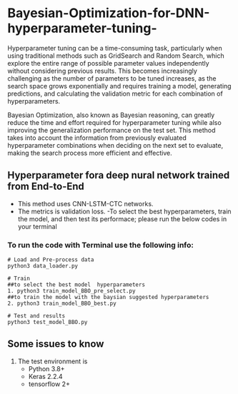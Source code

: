 # Bayesian-Optimization-for-DNN-hyperparameter-tuning-

Hyperparameter tuning can be a time-consuming task, particularly when using traditional methods such as GridSearch and Random Search, which explore the entire range of possible parameter values independently without considering previous results. This becomes increasingly challenging as the number of parameters to be tuned increases, as the search space grows exponentially and requires training a model, generating predictions, and calculating the validation metric for each combination of hyperparameters.

Bayesian Optimization, also known as Bayesian reasoning, can greatly reduce the time and effort required for hyperparameter tuning while also improving the generalization performance on the test set. This method takes into account the information from previously evaluated hyperparameter combinations when deciding on the next set to evaluate, making the search process more efficient and effective.

## Hyperparameter fora deep nural network trained from End-to-End
- This method uses CNN-LSTM-CTC networks.
- The metrics is validation loss.
-To select the best hyperparameters, train the model, and then test its performace; please run the below codes in your terminal

### To run the code with Terminal use the following info:
```
# Load and Pre-process data
python3 data_loader.py

# Train
##to select the best model  hyperparameters
1. python3 train_model_BBO_pre_select.py 
##to train the model with the baysian suggested hyperparameters
2. python3 train_model_BBO_best.py

# Test and results
python3 test_model_BBO.py
```
## Some issues to know
1. The test environment is
    - Python 3.8+
    - Keras 2.2.4
    - tensorflow 2+

